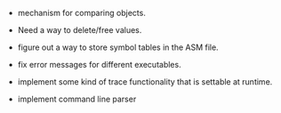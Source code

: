 

* mechanism for comparing objects.

* Need a way to delete/free values.

* figure out a way to store symbol tables in the ASM file.

* fix error messages for different executables.

* implement some kind of trace functionality that is settable at runtime.

* implement command line parser